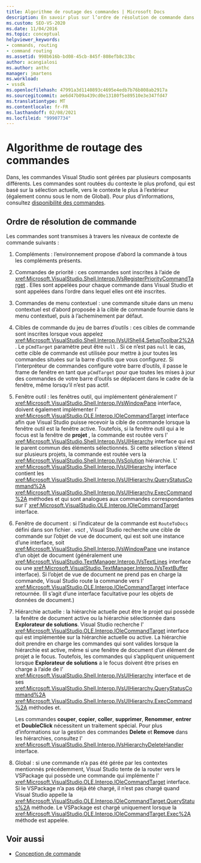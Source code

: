 ```yaml
---
title: Algorithme de routage des commandes | Microsoft Docs
description: En savoir plus sur l’ordre de résolution de commande dans Visual Studio, car les commandes sont gérées par différents composants et acheminées du contexte le plus profond au contexte le plus externe.
ms.custom: SEO-VS-2020
ms.date: 11/04/2016
ms.topic: conceptual
helpviewer_keywords:
- commands, routing
- command routing
ms.assetid: 998b616b-bd08-45cb-845f-808efb8c33bc
author: acangialosi
ms.author: anthc
manager: jmartens
ms.workload:
- vssdk
ms.openlocfilehash: 47991a3d1140893c4695e4edb7b76b808ab2917a
ms.sourcegitcommit: ae6d47b09a439cd0e13180f5e89510e3e347fd47
ms.translationtype: MT
ms.contentlocale: fr-FR
ms.lasthandoff: 02/08/2021
ms.locfileid: "99907734"
---
```

# <a name="command-routing-algorithm"></a>Algorithme de routage des commandes
Dans, les commandes Visual Studio sont gérées par plusieurs composants différents. Les commandes sont routées du contexte le plus profond, qui est basé sur la sélection actuelle, vers le contexte le plus à l’extérieur (également connu sous le nom de Global). Pour plus d’informations, consultez [disponibilité des commandes](../../extensibility/internals/command-availability.md).

## <a name="order-of-command-resolution"></a>Ordre de résolution de commande
 Les commandes sont transmises à travers les niveaux de contexte de commande suivants :

1. Compléments : l’environnement propose d’abord la commande à tous les compléments présents.

2. Commandes de priorité : ces commandes sont inscrites à l’aide de <xref:Microsoft.VisualStudio.Shell.Interop.IVsRegisterPriorityCommandTarget> . Elles sont appelées pour chaque commande dans Visual Studio et sont appelées dans l’ordre dans lequel elles ont été inscrites.

3. Commandes de menu contextuel : une commande située dans un menu contextuel est d’abord proposée à la cible de commande fournie dans le menu contextuel, puis à l’acheminement par défaut.

4. Cibles de commande du jeu de barres d’outils : ces cibles de commande sont inscrites lorsque vous appelez <xref:Microsoft.VisualStudio.Shell.Interop.IVsUIShell4.SetupToolbar2%2A> . Le `pCmdTarget` paramètre peut être `null` . Si ce n’est pas `null` le cas, cette cible de commande est utilisée pour mettre à jour toutes les commandes situées sur la barre d’outils que vous configurez. Si l’interpréteur de commandes configure votre barre d’outils, il passe le frame de fenêtre en tant que `pCmdTarget` pour que toutes les mises à jour des commandes de votre barre d’outils se déplacent dans le cadre de la fenêtre, même lorsqu’il n’est pas actif.

5. Fenêtre outil : les fenêtres outil, qui implémentent généralement l' <xref:Microsoft.VisualStudio.Shell.Interop.IVsWindowPane> interface, doivent également implémenter l' <xref:Microsoft.VisualStudio.OLE.Interop.IOleCommandTarget> interface afin que Visual Studio puisse recevoir la cible de commande lorsque la fenêtre outil est la fenêtre active. Toutefois, si la fenêtre outil qui a le focus est la fenêtre de **projet** , la commande est routée vers l' <xref:Microsoft.VisualStudio.Shell.Interop.IVsUIHierarchy> interface qui est le parent commun des éléments sélectionnés. Si cette sélection s’étend sur plusieurs projets, la commande est routée vers la <xref:Microsoft.VisualStudio.Shell.Interop.IVsSolution> hiérarchie. L' <xref:Microsoft.VisualStudio.Shell.Interop.IVsUIHierarchy> interface contient les <xref:Microsoft.VisualStudio.Shell.Interop.IVsUIHierarchy.QueryStatusCommand%2A> <xref:Microsoft.VisualStudio.Shell.Interop.IVsUIHierarchy.ExecCommand%2A> méthodes et qui sont analogues aux commandes correspondantes sur l' <xref:Microsoft.VisualStudio.OLE.Interop.IOleCommandTarget> interface.

6. Fenêtre de document : si l’indicateur de la commande est `RouteToDocs` défini dans son fichier *. vsct* , Visual Studio recherche une cible de commande sur l’objet de vue de document, qui est soit une instance d’une interface, soit <xref:Microsoft.VisualStudio.Shell.Interop.IVsWindowPane> une instance d’un objet de document (généralement une <xref:Microsoft.VisualStudio.TextManager.Interop.IVsTextLines> interface ou une <xref:Microsoft.VisualStudio.TextManager.Interop.IVsTextBuffer> interface). Si l’objet de vue de document ne prend pas en charge la commande, Visual Studio route la commande vers l' <xref:Microsoft.VisualStudio.OLE.Interop.IOleCommandTarget> interface retournée. (Il s’agit d’une interface facultative pour les objets de données de document.)

7. Hiérarchie actuelle : la hiérarchie actuelle peut être le projet qui possède la fenêtre de document active ou la hiérarchie sélectionnée dans **Explorateur de solutions**. Visual Studio recherche l' <xref:Microsoft.VisualStudio.OLE.Interop.IOleCommandTarget> interface qui est implémentée sur la hiérarchie actuelle ou active. La hiérarchie doit prendre en charge les commandes qui sont valides lorsque la hiérarchie est active, même si une fenêtre de document d’un élément de projet a le focus. Toutefois, les commandes qui s’appliquent uniquement lorsque **Explorateur de solutions** a le focus doivent être prises en charge à l’aide de l' <xref:Microsoft.VisualStudio.Shell.Interop.IVsUIHierarchy> interface et de ses <xref:Microsoft.VisualStudio.Shell.Interop.IVsUIHierarchy.QueryStatusCommand%2A> <xref:Microsoft.VisualStudio.Shell.Interop.IVsUIHierarchy.ExecCommand%2A> méthodes et.

     Les commandes **couper**, **copier**, **coller**, **supprimer**, **Renommer**, **entrer** et **DoubleClick** nécessitent un traitement spécial. Pour plus d’informations sur la gestion des commandes **Delete** et **Remove** dans les hiérarchies, consultez l' <xref:Microsoft.VisualStudio.Shell.Interop.IVsHierarchyDeleteHandler> interface.

8. Global : si une commande n’a pas été gérée par les contextes mentionnés précédemment, Visual Studio tente de la router vers le VSPackage qui possède une commande qui implémente l' <xref:Microsoft.VisualStudio.OLE.Interop.IOleCommandTarget> interface. Si le VSPackage n’a pas déjà été chargé, il n’est pas chargé quand Visual Studio appelle la <xref:Microsoft.VisualStudio.OLE.Interop.IOleCommandTarget.QueryStatus%2A> méthode. Le VSPackage est chargé uniquement lorsque la <xref:Microsoft.VisualStudio.OLE.Interop.IOleCommandTarget.Exec%2A> méthode est appelée.

## <a name="see-also"></a>Voir aussi
- [Conception de commande](../../extensibility/internals/command-design.md)
